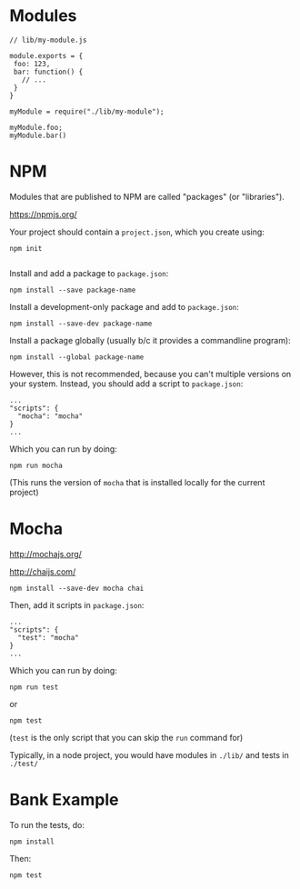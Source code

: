 # Modules

```
// lib/my-module.js

module.exports = {
 foo: 123,
 bar: function() {
   // ...
 }
}
```

```
myModule = require("./lib/my-module");

myModule.foo;
myModule.bar()
```

# NPM

Modules that are published to NPM are called "packages" (or "libraries").

https://npmjs.org/

Your project should contain a `project.json`, which you create using:

```
npm init
```

```

```

Install and add a package to `package.json`:

```
npm install --save package-name
```

Install a development-only package and add to `package.json`:

```
npm install --save-dev package-name
```

Install a package globally (usually b/c it provides a commandline program):

```
npm install --global package-name
```

However, this is not recommended, because you can't multiple versions on your system. Instead, you should add a script to `package.json`:

```
...
"scripts": {
  "mocha": "mocha"
}
...
```

Which you can run by doing:

```
npm run mocha
```

(This runs the version of `mocha` that is installed locally for the current project)


# Mocha

http://mochajs.org/

http://chaijs.com/

```
npm install --save-dev mocha chai
```

Then, add it scripts in `package.json`:

```
...
"scripts": {
  "test": "mocha"
}
...
```

Which you can run by doing:

```
npm run test
```

or

```
npm test
```
(`test` is the only script that you can skip the `run` command for)

Typically, in a node project, you would have modules in `./lib/` and tests in `./test/`


# Bank Example

To run the tests, do:

```
npm install
```

Then:

```
npm test
```
